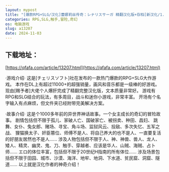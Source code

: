 ```yaml
---
layout: mypost
title: "[爆款RPG+SLG/汉化]蕾娜莉丝传奇：レナリスサーガ 精翻汉化版+存档[新汉化/1.4G]"
categories: RPG,SLG,触手,冒险,奇幻
os: 电脑游戏
slug: a13207
date: 2024-11-03
---
```


## 下载地址：

[https://qfafa.com/article/13207.html](https://qfafa.com/article/13207.html)

·游戏介绍·
这是\[チェリスソフト\]社在发布的一款热门爆款的RPG+SLG大作游戏。
本作在DL上有超过11000+的超强销量，画风和音乐都是一级棒的好游戏。
现由\[赐予者\]大佬个人爆肝完成了精翻完整汉化版，文本质量非常好。
游戏有RPG和SLG结合的玩法，有多周目，战斗和迷你小游戏，非常丰富。
开场有个名字输入有点麻烦，但文件夹已经附带完美解决方案。

·故事介绍·
这是个1000多年前的异世界神话故事。一个女主成长的奇幻的冒险故事。
剧情包括但不限于孤儿、家破人亡、国破家亡、被拐卖、种田、昌妇、
跳舞、女仆、兔女郎、赌场、寻宝、角斗场、监狱风云、投敌、多次失忆、五军之战、
狸猫换太子、奸臣篡位、师傅不是人、将自己养大的也不是人、一直要复活的好朋友居然也不是人......
涉及人物包括但不限于人、神、神兽、兽人、龙人、矮人、精灵、幽灵、鬼、刀、触手、穿越者、应该是华人、山贼、海贼、占卜师......
エロ的体位丰富，包括但不限于20世纪H指南的所有体位......
涉及场景包括但不限于田园、城市、沙漠、海洋、地牢、地洞、下水道、贫民窟、洞窟、隧道......
以上就是汉化作者的神奇介绍！